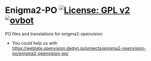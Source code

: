 Enigma2-PO [![License: GPL v2](https://img.shields.io/badge/License-GPL%20v2-blue.svg)](https://www.gnu.org/licenses/old-licenses/gpl-2.0.en.html) [![ovbot](https://github.com/OpenVisionE2/enigma2-openvision-po/actions/workflows/ovbot.yml/badge.svg)](https://github.com/OpenVisionE2/enigma2-openvision-po/actions/workflows/ovbot.yml)
==========
PO files and translations for enigma2-openvision

* You could help us with https://weblate.openvision.dedyn.io/projects/enigma2-openvision-po/enigma2-openvision-po/
